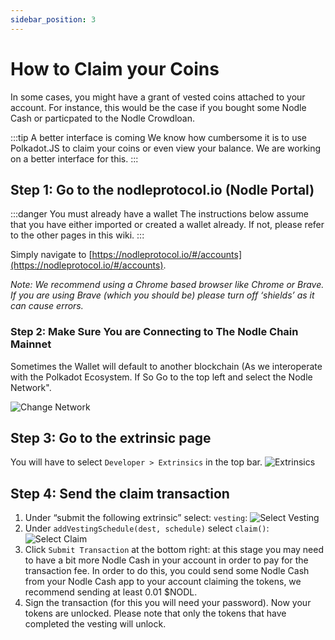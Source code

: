 ```yaml
---
sidebar_position: 3
---
```


# How to Claim your Coins

In some cases, you might have a grant of vested coins attached to your account. For instance, this would be the case if you bought some Nodle Cash or particpated to the Nodle Crowdloan.

:::tip A better interface is coming
We know how cumbersome it is to use Polkadot.JS to claim your coins or even view your balance. We are working on a better interface for this.
:::

## Step 1: Go to the nodleprotocol.io (Nodle Portal)
:::danger You must already have a wallet
The instructions below assume that you have either imported or created a wallet already. If not, please refer to the other pages in this wiki.
:::

Simply navigate to [https://nodleprotocol.io/#/accounts](https://nodleprotocol.io/#/accounts).

*Note: We recommend using a Chrome based browser like Chrome or Brave. If you are using Brave (which you should be) please turn off ‘shields’ as it can cause errors.*

### Step 2: Make Sure You are Connecting to The Nodle Chain Mainnet
Sometimes the Wallet will default to another blockchain (As we interoperate with the Polkadot Ecosystem. If So Go to the top left and select the Nodle Network".

![Change Network](/img/docs/nodle-cash/change-network.png)


## Step 3: Go to the extrinsic page
You will have to select `Developer > Extrinsics` in the top bar.
![Extrinsics](/img/docs/nodle-cash/extrinsics.png)

## Step 4: Send the claim transaction
1. Under “submit the following extrinsic” select: `vesting`:
   ![Select Vesting](/img/docs/nodle-cash/select-vesting.png)
2. Under `addVestingSchedule(dest, schedule)` select `claim()`:
   ![Select Claim](/img/docs/nodle-cash/select-claim.png)
3. Click `Submit Transaction` at the bottom right: at this stage you may need to have a bit more Nodle Cash in your account in order to pay for the transaction fee. In order to do this, you could send some Nodle Cash from your Nodle Cash app to your account claiming the tokens, we recommend sending at least 0.01 $NODL.
4. Sign the transaction (for this you will need your password). Now your tokens are unlocked. Please note that only the tokens that have completed the vesting will unlock.